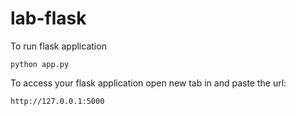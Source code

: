 # lab-flask

<!-- ![image](https://user-images.githubusercontent.com/115451707/196919992-edcfea8b-e3f6-4f35-9398-43be66b5622d.png) -->


To run flask application

```
python app.py
```


To access your flask application open new tab in and paste the url:

```
http://127.0.0.1:5000
```

